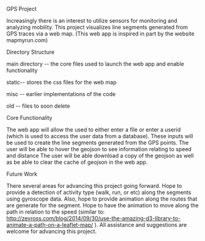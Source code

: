GPS Project 

Increasingly there is an interest to utilize sensors for monitoring and analyzing mobility. This project visualizes line segments generated from GPS traces via a web map. (This web app is inspired in part by the website mapmyrun.com)  

Directory Structure

main directory -- the core files used to launch the web app and enable functionality

static-- stores the css files for the web map

misc -- earlier implementations of the code

old -- files to soon delete 



Core Functionality

The web app will allow the used to either enter a file or enter a userid (which is used to access the user data from a database). These inputs will be used to create the line segments generated from the GPS points. The user will be able to hover the geojson to see information relating to speed and distance The user will be able download a copy of the geojson as well as be able to clear the cache of  geojson in the web app. 



Future Work

There several areas for advancing this project going forward. Hope to provide a detection of activity type (walk, run, or etc) along the segments using gyroscope data. Also, hope to provide animation along the routes that are generate for the segment. Hope to have the animation to move along the path in relation to the speed (similar to: http://zevross.com/blog/2014/09/30/use-the-amazing-d3-library-to-animate-a-path-on-a-leaflet-map/ ). All assistance and suggestions are welcome for advancing this project.
